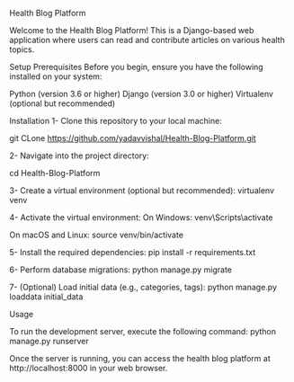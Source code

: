 Health Blog Platform

Welcome to the Health Blog Platform! This is a Django-based web application where users can read and contribute articles on various health topics.

Setup
Prerequisites
Before you begin, ensure you have the following installed on your system:

Python (version 3.6 or higher)
Django (version 3.0 or higher)
Virtualenv (optional but recommended)

Installation
1- Clone this repository to your local machine:

git CLone https://github.com/yadavvishal/Health-Blog-Platform.git

2- Navigate into the project directory:

cd Health-Blog-Platform

3- Create a virtual environment (optional but recommended):
virtualenv venv

4- Activate the virtual environment:
On Windows:
venv\Scripts\activate

On macOS and Linux:
source venv/bin/activate

5- Install the required dependencies:
pip install -r requirements.txt

6- Perform database migrations:
python manage.py migrate

7- (Optional) Load initial data (e.g., categories, tags):
python manage.py loaddata initial_data

Usage

To run the development server, execute the following command:
python manage.py runserver

Once the server is running, you can access the health blog platform at http://localhost:8000 in your web browser.
